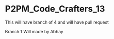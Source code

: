 # P2PM_Code_Crafters_13
This will have branch of 4 and will have pull request 

Branch 1 Will made by Abhay
